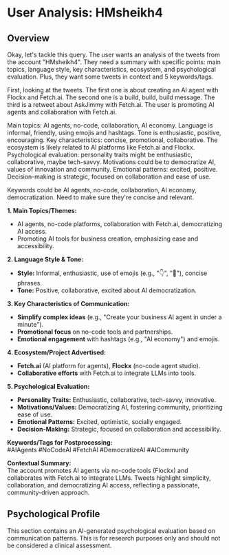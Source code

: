# User Analysis: HMsheikh4

## Overview

<think>
Okay, let's tackle this query. The user wants an analysis of the tweets from the account "HMsheikh4". They need a summary with specific points: main topics, language style, key characteristics, ecosystem, and psychological evaluation. Plus, they want some tweets in context and 5 keywords/tags.

First, looking at the tweets. The first one is about creating an AI agent with Flockx and Fetch.ai. The second one is a build, build, build message. The third is a retweet about AskJimmy with Fetch.ai. The user is promoting AI agents and collaboration with Fetch.ai.

Main topics: AI agents, no-code, collaboration, AI economy. Language is informal, friendly, using emojis and hashtags. Tone is enthusiastic, positive, encouraging. Key characteristics: concise, promotional, collaborative. The ecosystem is likely related to AI platforms like Fetch.ai and Flockx. Psychological evaluation: personality traits might be enthusiastic, collaborative, maybe tech-savvy. Motivations could be to democratize AI, values of innovation and community. Emotional patterns: excited, positive. Decision-making is strategic, focused on collaboration and ease of use.

Keywords could be AI agents, no-code, collaboration, AI economy, democratization. Need to make sure they're concise and relevant.
</think>

**1. Main Topics/Themes:**  
- AI agents, no-code platforms, collaboration with Fetch.ai, democratizing AI access.  
- Promoting AI tools for business creation, emphasizing ease and accessibility.  

**2. Language Style & Tone:**  
- **Style:** Informal, enthusiastic, use of emojis (e.g., "👇", "🤝"), concise phrases.  
- **Tone:** Positive, collaborative, excited about AI democratization.  

**3. Key Characteristics of Communication:**  
- **Simplify complex ideas** (e.g., "Create your business AI agent in under a minute").  
- **Promotional focus** on no-code tools and partnerships.  
- **Emotional engagement** with hashtags (e.g., "AI economy") and emojis.  

**4. Ecosystem/Project Advertised:**  
- **Fetch.ai** (AI platform for agents), **Flockx** (no-code agent studio).  
- **Collaborative efforts** with Fetch.ai to integrate LLMs into tools.  

**5. Psychological Evaluation:**  
- **Personality Traits:** Enthusiastic, collaborative, tech-savvy, innovative.  
- **Motivations/Values:** Democratizing AI, fostering community, prioritizing ease of use.  
- **Emotional Patterns:** Excited, optimistic, socially engaged.  
- **Decision-Making:** Strategic, focused on collaboration and accessibility.  

**Keywords/Tags for Postprocessing:**  
#AIAgents #NoCodeAI #FetchAI #DemocratizeAI #AICommunity  

**Contextual Summary:**  
The account promotes AI agents via no-code tools (Flockx) and collaborates with Fetch.ai to integrate LLMs. Tweets highlight simplicity, collaboration, and democratizing AI access, reflecting a passionate, community-driven approach.

## Psychological Profile

This section contains an AI-generated psychological evaluation based on communication patterns. This is for research purposes only and should not be considered a clinical assessment.